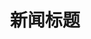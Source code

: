 ---
title: 新闻标题
titleAlt: News Title in English
description: 描述文字
descriptionAlt: Description in English
slug: news-slug
---